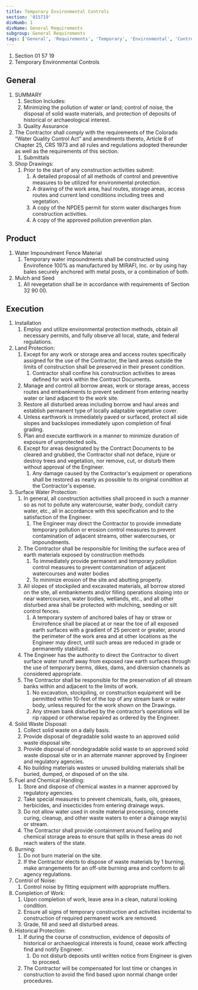 ```yaml
---
title: Temporary Environmental Controls
section: '015719'
divNumb: 1
divName: General Requirements
subgroup: General Requirements
tags: ['General', 'Requirements', 'Temporary', 'Environmental', 'Controls']
---
```


   1. Section 01 57 19
   1. Temporary Environmental Controls

## General

1. SUMMARY
   1. Section Includes:
	1. Minimizing the pollution of water or land; control of noise, the disposal of solid waste materials, and protection of deposits of historical or archaeological interest.
	2. Quality Assurance
2. The Contractor shall comply with the requirements of the Colorado “Water Quality Control Act” and amendments thereto, Article 8 of Chapter 25, CRS 1973 and all rules and regulations adopted thereunder as well as the requirements of this section.
	1. Submittals
3. Shop Drawings:
	1. Prior to the start of any construction activities submit:
		1. A detailed proposal of all methods of control and preventive measures to be utilized for environmental protection.
		2. A drawing of the work area, haul routes, storage areas, access routes and current land conditions including trees and vegetation.
		3. A copy of the NPDES permit for storm water discharges from construction activities.
		4. A copy of the approved pollution prevention plan.
## Product
1. Water Impoundment Fence Material
   1. Temporary water impoundments shall be constructed using Envirofence 100% as manufactured by MIRAFI, Inc. or by using hay bales securely anchored with metal posts, or a combination of both.
1. Mulch and Seed
   1. All revegetation shall be in accordance with requirements of Section 32 90 00.

## Execution

1. Installation
   1. Employ and utilize environmental protection methods, obtain all necessary permits, and fully observe all local, state, and federal regulations.
2. Land Protection:
	1. Except for any work or storage area and access routes specifically assigned for the use of the Contractor, the land areas outside the limits of construction shall be preserved in their present condition.
		1. Contractor shall confine his construction activities to areas defined for work within the Contract Documents.
	2. Manage and control all borrow areas, work or storage areas, access routes and embankments to prevent sediment from entering nearby water or land adjacent to the work site.
	3. Restore all disturbed areas including borrow and haul areas and establish permanent type of locally adaptable vegetative cover.
	4. Unless earthwork is immediately paved or surfaced, protect all side slopes and backslopes immediately upon completion of final grading.
	5. Plan and execute earthwork in a manner to minimize duration of exposure of unprotected soils.
	6. Except for areas designated by the Contract Documents to be cleared and grubbed, the Contractor shall not deface, injure or destroy trees and vegetation, nor remove, cut, or disturb them without approval of the Engineer.
		1. Any damage caused by the Contractor's equipment or operations shall be restored as nearly as possible to its original condition at the Contractor's expense.
3. Surface Water Protection:
	1. In general, all construction activities shall proceed in such a manner so as not to pollute any watercourse, water body, conduit carry water, etc., all in accordance with this specification and to the satisfaction of the Engineer. 
		1. The Engineer may direct the Contractor to provide immediate temporary pollution or erosion control measures to prevent contamination of adjacent streams, other watercourses, or impoundments.
	2. The Contractor shall be responsible for limiting the surface area of earth materials exposed by construction methods
		1. To immediately provide permanent and temporary pollution control measures to prevent contamination of adjacent watercourses and water bodies
		2. To minimize erosion of the site and abutting property.
	3. All slopes of stockpiled and excavated materials, all borrow stored on the site, all embankments and/or filling operations sloping into or near watercourses, water bodies, wetlands, etc., and all other disturbed area shall be protected with mulching, seeding or silt control fences. 
		1. A temporary system of anchored bales of hay or straw or Envirofence shall be placed at or near the toe of all exposed earth surfaces with a gradient of 25 percent or greater, around the perimeter of the work area and at other locations as the Engineer may direct, until such areas are reduced in grade or permanently stabilized.
	4. The Engineer has the authority to direct the Contractor to divert surface water runoff away from exposed raw earth surfaces through the use of temporary berms, dikes, dams, and diversion channels as considered appropriate.
	5. The Contractor shall be responsible for the preservation of all stream banks within and adjacent to the limits of work. 
		1. No excavation, stockpiling, or construction equipment will be permitted within 10-feet of the top of any stream bank or water body, unless required for the work shown on the Drawings. 
		2. Any stream bank disturbed by the contractor’s operations will be rip rapped or otherwise repaired as ordered by the Engineer.
4. Solid Waste Disposal:
	1. Collect solid waste on a daily basis.
	2. Provide disposal of degradable solid waste to an approved solid waste disposal site.
	3. Provide disposal of nondegradable solid waste to an approved solid waste disposal site or in an alternate manner approved by Engineer and regulatory agencies.
	4. No building materials wastes or unused building materials shall be buried, dumped, or disposed of on the site.
5. Fuel and Chemical Handling:
	1. Store and dispose of chemical wastes in a manner approved by regulatory agencies.
	2. Take special measures to prevent chemicals, fuels, oils, greases, herbicides, and insecticides from entering drainage ways.
	3. Do not allow water used in onsite material processing, concrete curing, cleanup, and other waste waters to enter a drainage way(s) or stream.
	4. The Contractor shall provide containment around fueling and chemical storage areas to ensure that spills in these areas do not reach waters of the state.
6. Burning:
	1. Do not burn material on the site.
	2. If the Contractor elects to dispose of waste materials by 1 burning, make arrangements for an off-site burning area and conform to all agency regulations.
7. Control of Noise:
	1. Control noise by fitting equipment with appropriate mufflers.
8. Completion of Work:
	1. Upon completion of work, leave area in a clean, natural looking condition.
	2. Ensure all signs of temporary construction and activities incidental to construction of required permanent work are removed.
	3. Grade, fill and seed all disturbed areas.
9. Historical Protection:
	1. If during the course of construction, evidence of deposits of historical or archaeological interests is found, cease work affecting find and notify Engineer.
		1. Do not disturb deposits until written notice from Engineer is given to proceed.
	2. The Contractor will be compensated for lost time or changes in construction to avoid the find based upon normal change order procedures.

